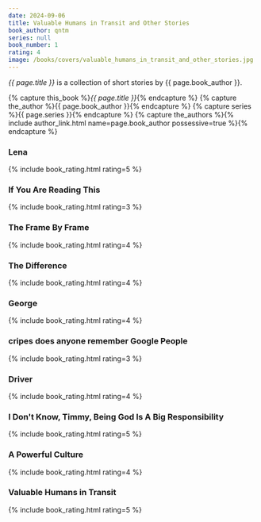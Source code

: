 ```yaml
---
date: 2024-09-06
title: Valuable Humans in Transit and Other Stories
book_author: qntm
series: null
book_number: 1
rating: 4
image: /books/covers/valuable_humans_in_transit_and_other_stories.jpg
---
```


<cite class="book-title">{{ page.title }}</cite> is a collection of short
stories by <span class="author-name">{{ page.book_author }}</span>.

{% capture this_book %}<cite class="book-title">{{ page.title }}</cite>{% endcapture %}
{% capture the_author %}<span class="author-name">{{ page.book_author }}</span>{% endcapture %}
{% capture series %}<span class="book-series">{{ page.series }}</span>{% endcapture %}
{% capture the_authors %}{% include author_link.html name=page.book_author possessive=true %}{% endcapture %}

### Lena
{% include book_rating.html rating=5 %}

### If You Are Reading This
{% include book_rating.html rating=3 %}

### The Frame By Frame
{% include book_rating.html rating=4 %}

### The Difference
{% include book_rating.html rating=4 %}

### George
{% include book_rating.html rating=4 %}

### cripes does anyone remember Google People
{% include book_rating.html rating=3 %}

### Driver
{% include book_rating.html rating=4 %}

### I Don't Know, Timmy, Being God Is A Big Responsibility
{% include book_rating.html rating=5 %}

### A Powerful Culture
{% include book_rating.html rating=4 %}

### Valuable Humans in Transit
{% include book_rating.html rating=5 %}
